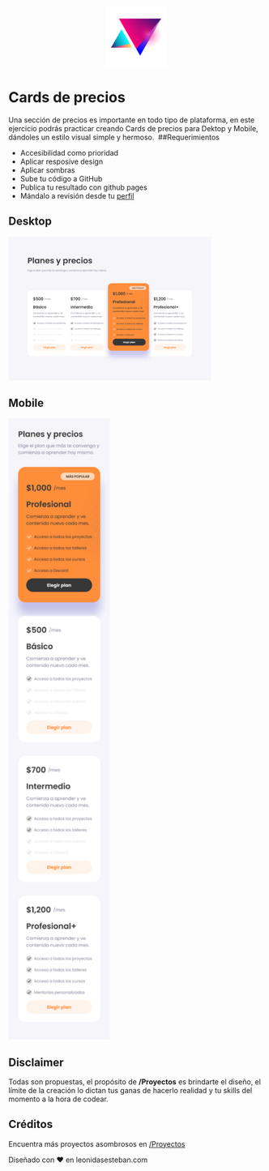 <div align="center">
<img width="120px"  src="https://raw.githubusercontent.com/no-te-rindas/logo/main/Logo/LeonidasEsteban-destello-envolvente-cuadrada.png" />
</div>

# Cards de precios

Una sección de precios es importante en todo tipo de plataforma, en este ejercicio podrás practicar creando Cards de precios para Dektop y Mobile, dándoles un estilo visual simple y hermoso. 
##Requerimientos

- Accesibilidad como prioridad
- Aplicar resposive design
- Aplicar sombras 
- Sube tu código a GitHub
- Publica tu resultado con github pages
- Mándalo a revisión desde tu [perfil](https://leonidasesteban.com/estudiante)

## Desktop

<img width="400px"  src="./screenshots/Desktop.png"/>

## Mobile

<img width="200px"  src="./screenshots/Mobile.png"/>

## Disclaimer

Todas son propuestas, el propósito de **/Proyectos** es brindarte el diseño, el límite de la creación lo dictan tus ganas de hacerlo realidad y tu skills del momento a la hora de codear.

## Créditos

Encuentra más proyectos asombrosos en [/Proyectos](https://leonidasesteban.com/proyectos)

Diseñado con ♥️ en leonidasesteban.com